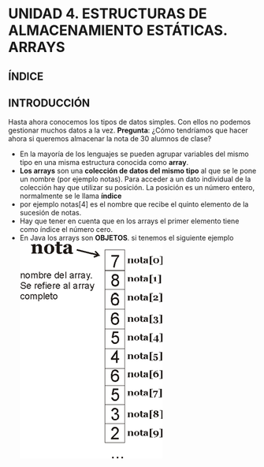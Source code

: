 # UNIDAD 4.  ESTRUCTURAS DE ALMACENAMIENTO ESTÁTICAS. ARRAYS

## ÍNDICE

## INTRODUCCIÓN

Hasta ahora conocemos los tipos de datos simples. Con ellos no podemos gestionar muchos datos a la vez.
**Pregunta**:
¿Cómo tendríamos que hacer ahora si queremos almacenar la nota de 30 alumnos de clase?
- En la mayoría de los lenguajes se pueden agrupar variables del mismo tipo en una misma estructura conocida como **array**.
- **Los arrays** son una **colección de datos del mismo tipo** al que se le pone un nombre (por ejemplo notas). Para acceder a un dato individual de la colección hay que utilizar su posición. La posición es un número entero, normalmente se le llama **índice**
- por ejemplo notas[4] es el nombre que recibe el quinto elemento de la sucesión de notas.
- Hay que tener en cuenta que en los arrays el primer elemento tiene como índice el número cero.
- En Java los arrays son **OBJETOS**.
si tenemos el siguiente ejemplo 
![array de notas](img/arraynotas.png)


